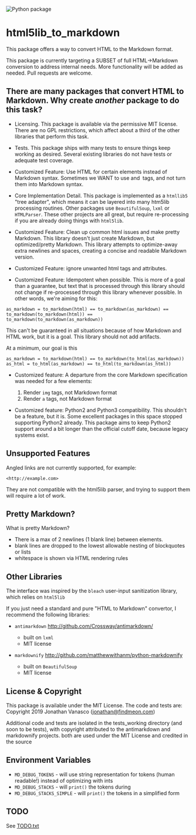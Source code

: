 ![Python package](https://github.com/jvanasco/html5lib_to_markdown/workflows/Python%20package/badge.svg)

# html5lib_to_markdown

This package offers a way to convert HTML to the Markdown format.

This package is currently targeting a SUBSET of full HTML->Markdown conversion to address internal needs. More functionality will be added as needed. Pull requests are welcome.


## There are many packages that convert HTML to Markdown. Why create *another* package to do this task?

* Licensing. This package is available via the permissive MIT license. There are no GPL restrictions, which affect about a third of the other libraries that perform this task.

* Tests. This package ships with many tests to ensure things keep working as desired. Several existing libraries do not have tests or adequate test coverage.

* Customized Feature: Use HTML for certain elements instead of Markdown syntax.  Sometimes we WANT to use <a> and <img> tags, and not turn them into Markdown syntax.

* Core Implementation Detail. This package is implemented as a `htmllib5` "tree adapter", which means it can be layered into many htm5lib processing routines.  Other packages use `BeautifulSoup`, `lxml` or `HTMLParser`.  These other projects are all great, but require re-processing if you are already doing things with `html5lib`.

* Customized Feature: Clean up common html issues and make pretty Markdown.  This library doesn't just create Markdown, but optimized/pretty Markdown. This library attempts to optimize-away extra newlines and spaces, creating a concise and readable Markdown version.

* Customized Feature: ignore unwanted html tags and attributes.  

* Customized Feature: Idempotent when possible. This is more of a goal than a guarantee, but text that is processed through this library should not change if re-processed through this library whenever possible.  In other words, we're aiming for this:

```
as_markdown = to_markdown(html) == to_markdown(as_markdown) == to_markdown(to_markdown(html)) == to_markdown(to_markdown(as_markdown))
```

This can't be guaranteed in all situations because of how Markdown and HTML work, but it is a goal. This library should not add artifacts.

At a minimum, our goal is this
```
as_markdown = to_markdown(html) == to_markdown(to_html(as_markdown))
as_html = to_html(as_markdown) == to_html(to_markdown(as_html))
```

* Customized feature: A departure from the core Markdown specification was needed for a few elements:

	1. Render `img` tags, not Markdown format
	2. Render `a` tags, not Markdown format

* Customized feature: Python2 and Python3 compatibility. This shouldn't be a feature, but it is. Some excellent packages in this space stopped supporting Python2 already. This package aims to keep Python2 support around a bit longer than the official cutoff date, because legacy systems exist.


## Unsupported Features

Angled links are not currently supported, for example:

	<http://example.com>

They are not compatible with the html5lib parser, and trying to support them will require a lot of work.

## Pretty Markdown?

What is pretty Markdown?

* There is a max of 2 newlines (1 blank line) between elements.
* blank lines are dropped to the lowest allowable nesting of blockquotes or lists
* whitespace is shown via HTML rendering rules


## Other Libraries

The interface was inspired by the `bleach` user-input sanitization library, which relies on `html5lib`

If you just need a standard and pure "HTML to Markdown" convertor, I recommend the following libraries:

* `antimarkdown` http://github.com/Crossway/antimarkdown/
    * built on `lxml`
    * MIT license

* `markdownify` http://github.com/matthewwithanm/python-markdownify
    * built on `BeautifulSoup`
    * MIT license
 

## License & Copyright

This package is available under the MIT License.  The code and tests are: Copyright 2019 Jonathan Vanasco (jonathan@findmeon.com)

Additional code and tests are isolated in the tests_working directory (and soon to be tests), with copyright attributed to the antimarkdown and markdownify projects.  both are used under the MIT License and credited in the source


## Environment Variables
 
* `MD_DEBUG_TOKENS` - will use string representation for tokens (human readable!) instead of optimizing with ints
* `MD_DEBUG_STACKS` - will `print()` the tokens during 
* `MD_DEBUG_STACKS_SIMPLE` - will `print()` the tokens in a simplified form 


## TODO

See [TODO.txt](TODO.txt)

